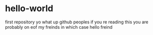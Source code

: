 # hello-world
first repository
 yo what up github peoples if you re reading this you are probably on eof my freinds in which case hello freind
 
